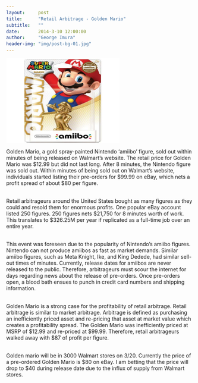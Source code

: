 ```yaml
---
layout:     post
title:      "Retail Arbitrage - Golden Mario"
subtitle:   ""
date:       2014-3-10 12:00:00
author:     "George Imura"
header-img: "img/post-bg-01.jpg"
---
```

<img src="/img/mario.jpg" align="middle" style="width:304px;height:228px">
<p>
Golden Mario, a gold spray-painted Nintendo ‘amiibo’ figure, sold out within minutes of being released on Walmart’s website.  The retail price for Golden Mario was $12.99 but did not last long.  After 8 minutes, the Nintendo figure was sold out.  Within minutes of being sold out on Walmart’s website, individuals started listing their pre-orders for $99.99 on eBay, which nets a profit spread of about $80 per figure. <br><br>

Retail arbitrageurs around the United States bought as many figures as they could and resold them for enormous profits.  One popular eBay account listed 250 figures.  250 figures nets $21,750 for 8 minutes worth of work.  This translates to $326.25M per year if replicated as a full-time job over an entire year. <br><br>

This event was foreseen due to the popularity of Nintendo’s amiibo figures.  Nintendo can not produce amiibos as fast as market demands.  Similar amiibo figures, such as Meta Knight, Ike, and King Dedede, had similar sell-out times of minutes.  Currently, release dates for amiibos are never released to the public.  Therefore, arbitrageurs must scour the internet for days regarding news about the release of pre-orders.  Once pre-orders open, a blood bath ensues to punch in credit card numbers and shipping information. <br><br>

Golden Mario is a strong case for the profitability of retail arbitrage.  Retail arbitrage is similar to market arbitrage.  Arbitrage is defined as purchasing an inefficiently priced asset and re-pricing that asset at market value which creates a profitability spread.  The Golden Mario was inefficiently priced at MSRP of $12.99 and re-priced at $99.99.  Therefore, retail arbitrageurs walked away with $87 of profit per figure. <br><br>

Golden mario will be in 3000 Walmart stores on 3/20.  Currently the price of a pre-ordered Golden Mario is $80 on eBay.  I am betting that the price will drop to $40 during release date due to the influx of supply from Walmart stores.


</p>
